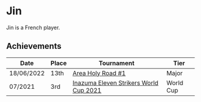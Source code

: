 # Jin

Jin is a French player.

## Achievements

|Date|Place|Tournament|Tier|
|-|-|-|-|
| 18/06/2022 | 13th | [Area Holy Road #1](../../tournaments/misc/holyroad1.md) | Major |
| 07/2021 | 3rd | [Inazuma Eleven Strikers World Cup 2021](../../tournaments/worldcup21.md) | World Cup |
